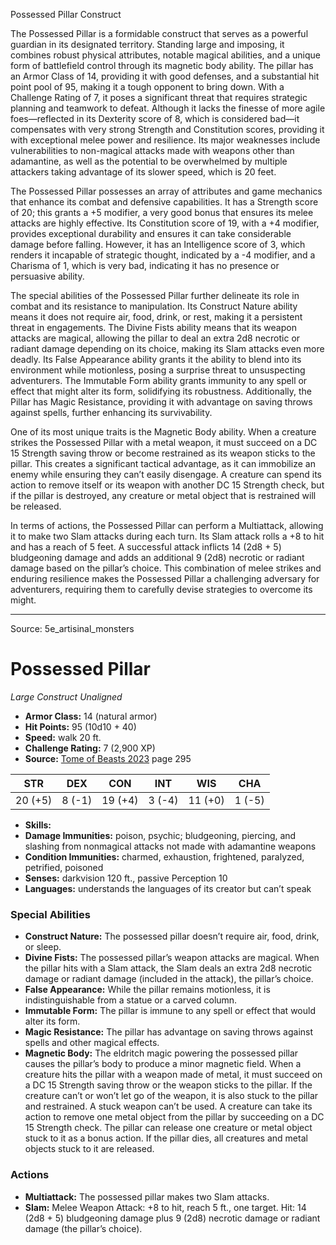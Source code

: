 <MonsterName/>Possessed Pillar</MonsterName>
<CreatureType/>Construct</CreatureType>

<summary>The Possessed Pillar is a formidable construct that serves as a powerful guardian in its designated territory. Standing large and imposing, it combines robust physical attributes, notable magical abilities, and a unique form of battlefield control through its magnetic body ability. The pillar has an Armor Class of 14, providing it with good defenses, and a substantial hit point pool of 95, making it a tough opponent to bring down. With a Challenge Rating of 7, it poses a significant threat that requires strategic planning and teamwork to defeat. Although it lacks the finesse of more agile foes—reflected in its Dexterity score of 8, which is considered bad—it compensates with very strong Strength and Constitution scores, providing it with exceptional melee power and resilience. Its major weaknesses include vulnerabilities to non-magical attacks made with weapons other than adamantine, as well as the potential to be overwhelmed by multiple attackers taking advantage of its slower speed, which is 20 feet.</summary>

<detail>

The Possessed Pillar possesses an array of attributes and game mechanics that enhance its combat and defensive capabilities. It has a Strength score of 20; this grants a +5 modifier, a very good bonus that ensures its melee attacks are highly effective. Its Constitution score of 19, with a +4 modifier, provides exceptional durability and ensures it can take considerable damage before falling. However, it has an Intelligence score of 3, which renders it incapable of strategic thought, indicated by a -4 modifier, and a Charisma of 1, which is very bad, indicating it has no presence or persuasive ability.

The special abilities of the Possessed Pillar further delineate its role in combat and its resistance to manipulation. Its Construct Nature ability means it does not require air, food, drink, or rest, making it a persistent threat in engagements. The Divine Fists ability means that its weapon attacks are magical, allowing the pillar to deal an extra 2d8 necrotic or radiant damage depending on its choice, making its Slam attacks even more deadly. Its False Appearance ability grants it the ability to blend into its environment while motionless, posing a surprise threat to unsuspecting adventurers. The Immutable Form ability grants immunity to any spell or effect that might alter its form, solidifying its robustness. Additionally, the Pillar has Magic Resistance, providing it with advantage on saving throws against spells, further enhancing its survivability. 

One of its most unique traits is the Magnetic Body ability. When a creature strikes the Possessed Pillar with a metal weapon, it must succeed on a DC 15 Strength saving throw or become restrained as its weapon sticks to the pillar. This creates a significant tactical advantage, as it can immobilize an enemy while ensuring they can’t easily disengage. A creature can spend its action to remove itself or its weapon with another DC 15 Strength check, but if the pillar is destroyed, any creature or metal object that is restrained will be released.

In terms of actions, the Possessed Pillar can perform a Multiattack, allowing it to make two Slam attacks during each turn. Its Slam attack rolls a +8 to hit and has a reach of 5 feet. A successful attack inflicts 14 (2d8 + 5) bludgeoning damage and adds an additional 9 (2d8) necrotic or radiant damage based on the pillar’s choice. This combination of melee strikes and enduring resilience makes the Possessed Pillar a challenging adversary for adventurers, requiring them to carefully devise strategies to overcome its might.</detail>



---

Source: 5e_artisinal_monsters

# Possessed Pillar

*Large* *Construct* *Unaligned*

- **Armor Class:** 14 (natural armor)
- **Hit Points:** 95 (10d10 + 40)
- **Speed:** walk 20 ft.
- **Challenge Rating:** 7 (2,900 XP)
- **Source:** [Tome of Beasts 2023](https://koboldpress.com/kpstore/product/tome-of-beasts-1-2023-edition/) page 295

| STR | DEX | CON | INT | WIS | CHA |
| --- | --- | --- | --- | --- | --- |
| 20 (+5) | 8 (-1) | 19 (+4) | 3 (-4) | 11 (+0) | 1 (-5) |

- **Skills:** 
- **Damage Immunities:** poison, psychic; bludgeoning, piercing, and slashing from nonmagical attacks not made with adamantine weapons
- **Condition Immunities:** charmed, exhaustion, frightened, paralyzed, petrified, poisoned
- **Senses:** darkvision 120 ft., passive Perception 10
- **Languages:** understands the languages of its creator but can’t speak

### Special Abilities

- **Construct Nature:** The possessed pillar doesn’t require air, food, drink, or sleep.
- **Divine Fists:** The possessed pillar’s weapon attacks are magical. When the pillar hits with a Slam attack, the Slam deals an extra 2d8 necrotic damage or radiant damage (included in the attack), the pillar’s choice.
- **False Appearance:** While the pillar remains motionless, it is indistinguishable from a statue or a carved column.
- **Immutable Form:** The pillar is immune to any spell or effect that would alter its form.
- **Magic Resistance:** The pillar has advantage on saving throws against spells and other magical effects.
- **Magnetic Body:** The eldritch magic powering the possessed pillar causes the pillar’s body to produce a minor magnetic field. When a creature hits the pillar with a weapon made of metal, it must succeed on a DC 15 Strength saving throw or the weapon sticks to the pillar. If the creature can’t or won’t let go of the weapon, it is also stuck to the pillar and restrained. A stuck weapon can’t be used. A creature can take its action to remove one metal object from the pillar by succeeding on a DC 15 Strength check. The pillar can release one creature or metal object stuck to it as a bonus action. If the pillar dies, all creatures and metal objects stuck to it are released.

### Actions

- **Multiattack:** The possessed pillar makes two Slam attacks.
- **Slam:** Melee Weapon Attack: +8 to hit, reach 5 ft., one target. Hit: 14 (2d8 + 5) bludgeoning damage plus 9 (2d8) necrotic damage or radiant damage (the pillar’s choice).


